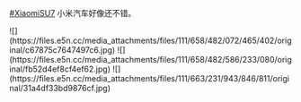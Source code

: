 <p><a href="https://e5n.cc/tags/XiaomiSU7" class="mention hashtag" rel="tag">#<span>XiaomiSU7</span></a> 小米汽车好像还不错。</p>
![](https://files.e5n.cc/media_attachments/files/111/658/482/072/465/402/original/c67875c7647497c6.jpg)
![](https://files.e5n.cc/media_attachments/files/111/658/482/586/233/080/original/fb52d4ef8cf4ef62.jpg)
![](https://files.e5n.cc/media_attachments/files/111/663/231/943/846/811/original/31a4df33bd9876cf.jpg)